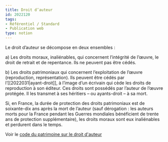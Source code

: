 ```yaml
---
title: Droit d’auteur
id: 2022120
tags:
- Référentiel / Standard
- Publication web
type: notion
---
```


Le droit d’auteur se décompose en deux ensembles :

a) Les droits moraux, inaliénables, qui concernent l’intégrité de l’œuvre, le droit de retrait et de repentance. Ils ne peuvent pas être cédés.

b) Les droits patrimoniaux qui concernent l’exploitation de l’œuvre (reproduction, représentation). Ils peuvent être cédés par l’[[2022031|ayant-droit]], à l’image d’un écrivain qui cède les droits de reproduction à son éditeur. Ces droits sont possédés par l’auteur de l’œuvre protégée. Il les transmet à ses héritiers – ou ayants-droit – à sa mort. 

Si, en France, la durée de protection des droits patrimoniaux est de soixante-dix ans après la mort de l’auteur (sauf dérogation : les auteurs morts pour la France pendant les Guerres mondiales bénéficient de trente ans de protection supplémentaire), les droits moraux sont eux inaliénables et perdurent dans le temps.

Voir le [code du patrimoine sur le droit d'auteur](https://www.legifrance.gouv.fr/codes/section_lc/LEGITEXT000006069414/LEGISCTA000006133323/)

